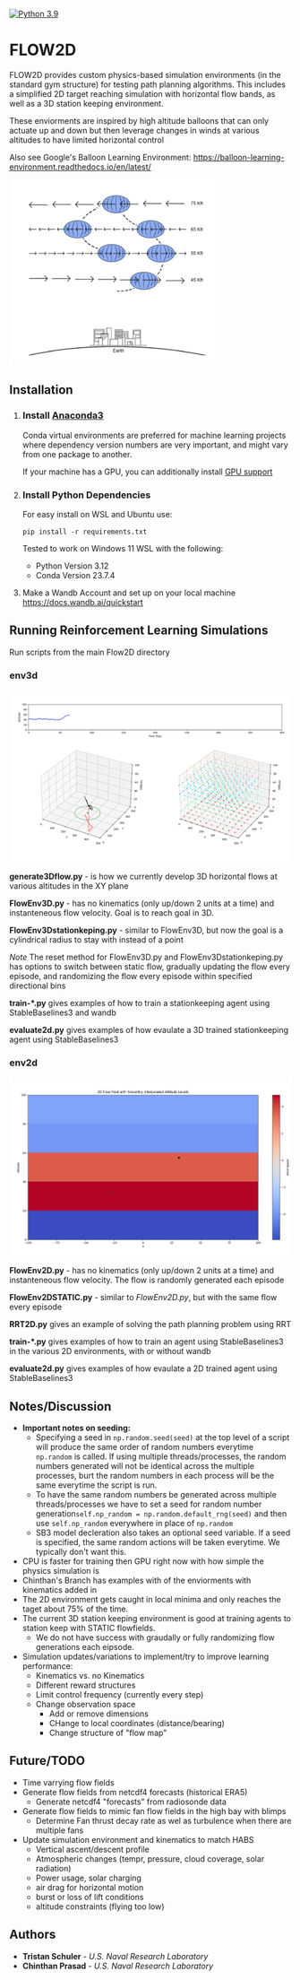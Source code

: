 [![Python 3.9](https://img.shields.io/badge/python-3.12-blue.svg)](https://www.python.org/downloads/release/python-390/)

# FLOW2D

FLOW2D provides custom physics-based simulation environments (in the standard gym structure) for testing path planning algorithms. 
This includes a simplified 2D target reaching simulation with horizontal flow bands, as well as a 3D station keeping environment.  

These enviorments are inspired by high altitude balloons that can only actuate up and down but then leverage changes in winds at various altitudes to
have limited horizontal control

Also see Google's Balloon Learning Environment: https://balloon-learning-environment.readthedocs.io/en/latest/

![alt text](img/station-keeping.png)

## Installation

1. ### Install [Anaconda3](https://www.anaconda.com/download)
    Conda virtual environments are preferred for machine learning projects where dependency version numbers are very important, and might vary from one package to another.

    If your machine has a GPU, you can additionally install [GPU support](https://www.anaconda.com/blog/getting-started-with-gpu-computing-in-anaconda)

2. ### Install Python Dependencies
    For easy install on WSL and Ubuntu use:
    ```
    pip install -r requirements.txt
    ```
    
    Tested to work on Windows 11 WSL with the following:
    * Python Version 3.12
    * Conda Version 23.7.4
   
3. Make a Wandb Account and set up on your local machine 
   https://docs.wandb.ai/quickstart
    

## Running Reinforcement Learning Simulations

Run scripts from the main Flow2D directory

### env3d
   ![alt text](img/3D-stationkeeping.png)

   **generate3Dflow.py** - is how we currently develop 3D horizontal flows at various altitudes in the XY plane

   **FlowEnv3D.py** -  has no kinematics (only up/down 2 units at a time) and instanteneous flow velocity. Goal is to reach goal in 3D.

   **FlowEnv3Dstationkeping.py** - similar to FlowEnv3D, but now the goal is a cylindrical radius to stay with instead of a point

   *Note* The reset method for FlowEnv3D.py and FlowEnv3Dstationkeping.py has options to switch between static flow, gradually updating the flow every episode, and randomizing the flow every episode within specified directional bins

   **train-\*.py** gives examples of how to train a stationkeeping agent using StableBaselines3 and wandb

   **evaluate2d.py** gives examples of how evaulate a 3D trained stationkeeping agent using StableBaselines3 
### env2d
   ![alt text](img/2D-Flow.png)
   
   **FlowEnv2D.py** - has no kinematics (only up/down 2 units at a time) and instanteneous flow velocity. The flow is randomly generated each episode
   
   **FlowEnv2DSTATIC.py** - similar to *FlowEnv2D.py*, but with the same flow every episode
   
   **RRT2D.py** gives an example of solving the path planning problem using RRT
   
   **train-\*.py** gives examples of how to train an agent using StableBaselines3 in the various 2D environments, with or without wandb

   **evaluate2d.py** gives examples of how evaulate a 2D trained agent using StableBaselines3 

## Notes/Discussion
   * **Important notes on seeding:**
        * Specifying a seed in ```np.random.seed(seed)``` at the top level of a script will produce the same order of random numbers everytime
          ```np.random``` is called. If using multiple threads/processes,  the random numbers generated will not be identical across the multiple processes, 
          burt the random numbers in each process will be the same everytime the script is run.
        * To have the same random numbers be generated across multiple threads/processes we have to set a seed for random 
          number generation```self.np_random = np.random.default_rng(seed)``` and then use ```self.np_random``` everywhere in place of ```np.random```
        * SB3 model decleration also takes an optional seed variable.  If a seed is specified,  the same random actions will be taken everytime. We typically don't want this.   
   * CPU is faster for training then GPU right now with how simple the physics simulation is  
   * Chinthan's Branch has examples with of the enviorments with kinematics added in
   * The 2D environment gets caught in local minima and only reaches the taget about 75% of the time. 
   * The current 3D station keeping environment is good at training agents to station keep with STATIC flowfields.  
      * We do not have success with graudally or fully randomizing flow generations each eipsode.
   * Simulation updates/variations to implement/try to improve learning performance:
      * Kinematics vs. no Kinematics
      * Different reward structures
      * Limit control frequency  (currently every step)
      * Change observation space
        * Add or remove dimensions
        * CHange to local coordinates (distance/bearing)
        * Change structure of "flow map"
    
## Future/TODO
   * Time varrying flow fields
   * Generate flow fields from netcdf4 forecasts (historical ERA5)
        * Generate netcdf4 "forecasts" from radiosonde data
   * Generate flow fields to mimic fan flow fields in the high bay with blimps
        * Determine Fan thrust decay rate as wel as turbulence when there are multiple fans 
   * Update simulation environment and kinematics to match HABS
        * Vertical ascent/descent profile
        * Atmospheric changes (tempr, pressure, cloud coverage, solar radiation)  
        * Power usage, solar charging 
        * air drag for horizontal motion
        * burst or loss of lift conditions
        * altitude constraints (flying too low)

## Authors
* **Tristan Schuler** - *U.S. Naval Research Laboratory*
* **Chinthan Prasad** - *U.S. Naval Research Laboratory*